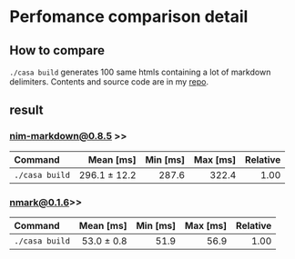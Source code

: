 # Perfomance comparison detail

## How to compare
`./casa build` generates 100 same htmls containing a lot of markdown delimiters. Contents and source code are in my [repo](https://github.com/kyoheiu/Casa).

## result
### nim-markdown@0.8.5 >>
| Command | Mean [ms] | Min [ms] | Max [ms] | Relative |
|:---|---:|---:|---:|---:|
| `./casa build` | 296.1 ± 12.2 | 287.6 | 322.4 | 1.00 |

### nmark@0.1.6>>
| Command | Mean [ms] | Min [ms] | Max [ms] | Relative |
|:---|---:|---:|---:|---:|
| `./casa build` | 53.0 ± 0.8 | 51.9 | 56.9 | 1.00 |
